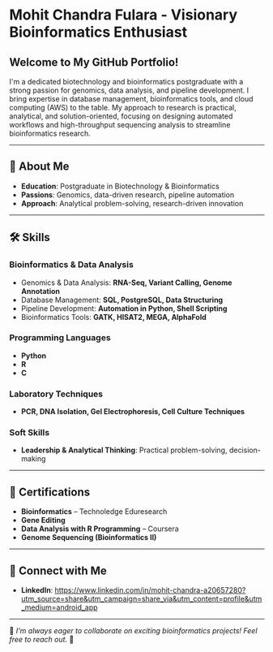 # Mohit Chandra Fulara - Visionary Bioinformatics Enthusiast

## Welcome to My GitHub Portfolio!
I'm a dedicated biotechnology and bioinformatics postgraduate with a strong passion for genomics, data analysis, and pipeline development. I bring expertise in database management, bioinformatics tools, and cloud computing (AWS) to the table. My approach to research is practical, analytical, and solution-oriented, focusing on designing automated workflows and high-throughput sequencing analysis to streamline bioinformatics research.

---

## 🔬 About Me
- **Education**: Postgraduate in Biotechnology & Bioinformatics
- **Passions**: Genomics, data-driven research, pipeline automation
- **Approach**: Analytical problem-solving, research-driven innovation

---

## 🛠️ Skills
### **Bioinformatics & Data Analysis**
- Genomics & Data Analysis: **RNA-Seq, Variant Calling, Genome Annotation**
- Database Management: **SQL, PostgreSQL, Data Structuring**
- Pipeline Development: **Automation in Python, Shell Scripting**
- Bioinformatics Tools: **GATK, HISAT2, MEGA, AlphaFold**

### **Programming Languages**
- **Python**
- **R**
- **C**

### **Laboratory Techniques**
- **PCR, DNA Isolation, Gel Electrophoresis, Cell Culture Techniques**

### **Soft Skills**
- **Leadership & Analytical Thinking**: Practical problem-solving, decision-making

---

## 📜 Certifications
- **Bioinformatics** – Technoledge Eduresearch
- **Gene Editing**
- **Data Analysis with R Programming** – Coursera
- **Genome Sequencing (Bioinformatics II)**

---

## 📌 Connect with Me

- **LinkedIn**: https://www.linkedin.com/in/mohit-chandra-a20657280?utm_source=share&utm_campaign=share_via&utm_content=profile&utm_medium=android_app


---

📢 *I'm always eager to collaborate on exciting bioinformatics projects! Feel free to reach out.* 🚀

